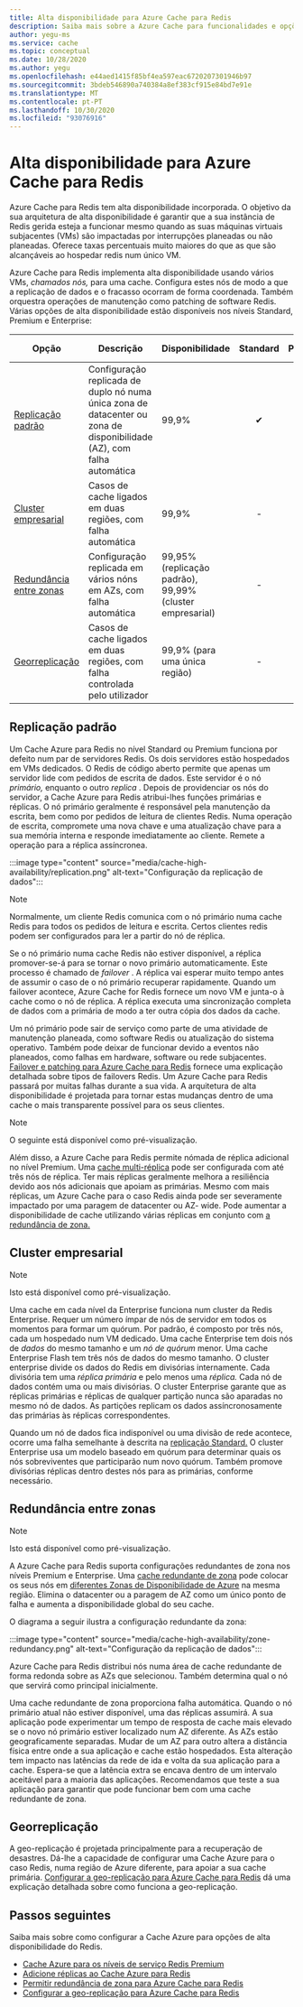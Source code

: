 ```yaml
---
title: Alta disponibilidade para Azure Cache para Redis
description: Saiba mais sobre a Azure Cache para funcionalidades e opções de alta disponibilidade do Redis
author: yegu-ms
ms.service: cache
ms.topic: conceptual
ms.date: 10/28/2020
ms.author: yegu
ms.openlocfilehash: e44aed1415f85bf4ea597eac6720207301946b97
ms.sourcegitcommit: 3bdeb546890a740384a8ef383cf915e84bd7e91e
ms.translationtype: MT
ms.contentlocale: pt-PT
ms.lasthandoff: 10/30/2020
ms.locfileid: "93076916"
---
```

# <a name="high-availability-for-azure-cache-for-redis"></a>Alta disponibilidade para Azure Cache para Redis

Azure Cache para Redis tem alta disponibilidade incorporada. O objetivo da sua arquitetura de alta disponibilidade é garantir que a sua instância de Redis gerida esteja a funcionar mesmo quando as suas máquinas virtuais subjacentes (VMs) são impactadas por interrupções planeadas ou não planeadas. Oferece taxas percentuais muito maiores do que as que são alcançáveis ao hospedar redis num único VM.

Azure Cache para Redis implementa alta disponibilidade usando vários VMs, *chamados nós,* para uma cache. Configura estes nós de modo a que a replicação de dados e o fracasso ocorram de forma coordenada. Também orquestra operações de manutenção como patching de software Redis. Várias opções de alta disponibilidade estão disponíveis nos níveis Standard, Premium e Enterprise:

| Opção | Descrição | Disponibilidade | Standard | Premium | Grandes Empresas |
| ------------------- | ------- | ------- | :------: | :---: | :---: |
| [Replicação padrão](#standard-replication)| Configuração replicada de duplo nó numa única zona de datacenter ou zona de disponibilidade (AZ), com falha automática | 99,9% |✔|✔|-|
| [Cluster empresarial](#enterprise-cluster) | Casos de cache ligados em duas regiões, com falha automática | 99,9% |-|-|✔|
| [Redundância entre zonas](#zone-redundancy) | Configuração replicada em vários nóns em AZs, com falha automática | 99,95% (replicação padrão), 99,99% (cluster empresarial) |-|✔|✔|
| [Georreplicação](#geo-replication) | Casos de cache ligados em duas regiões, com falha controlada pelo utilizador | 99,9% (para uma única região) |-|✔|-|

## <a name="standard-replication"></a>Replicação padrão

Um Cache Azure para Redis no nível Standard ou Premium funciona por defeito num par de servidores Redis. Os dois servidores estão hospedados em VMs dedicados. O Redis de código aberto permite que apenas um servidor lide com pedidos de escrita de dados. Este servidor é o nó *primário,* enquanto o outro *replica* . Depois de providenciar os nós do servidor, a Cache Azure para Redis atribui-lhes funções primárias e réplicas. O nó primário geralmente é responsável pela manutenção da escrita, bem como por pedidos de leitura de clientes Redis. Numa operação de escrita, compromete uma nova chave e uma atualização chave para a sua memória interna e responde imediatamente ao cliente. Remete a operação para a réplica assíncronea.

:::image type="content" source="media/cache-high-availability/replication.png" alt-text="Configuração da replicação de dados":::
   
>[!NOTE]
>Normalmente, um cliente Redis comunica com o nó primário numa cache Redis para todos os pedidos de leitura e escrita. Certos clientes redis podem ser configurados para ler a partir do nó de réplica.
>
>

Se o nó primário numa cache Redis não estiver disponível, a réplica promover-se-á para se tornar o novo primário automaticamente. Este processo é chamado de *failover* . A réplica vai esperar muito tempo antes de assumir o caso de o nó primário recuperar rapidamente. Quando um failover acontece, Azure Cache for Redis fornece um novo VM e junta-o à cache como o nó de réplica. A réplica executa uma sincronização completa de dados com a primária de modo a ter outra cópia dos dados da cache.

Um nó primário pode sair de serviço como parte de uma atividade de manutenção planeada, como software Redis ou atualização do sistema operativo. Também pode deixar de funcionar devido a eventos não planeados, como falhas em hardware, software ou rede subjacentes. [Failover e patching para Azure Cache para Redis](cache-failover.md) fornece uma explicação detalhada sobre tipos de failovers Redis. Um Azure Cache para Redis passará por muitas falhas durante a sua vida. A arquitetura de alta disponibilidade é projetada para tornar estas mudanças dentro de uma cache o mais transparente possível para os seus clientes.

>[!NOTE]
>O seguinte está disponível como pré-visualização.
>
>

Além disso, a Azure Cache para Redis permite nómada de réplica adicional no nível Premium. Uma [cache multi-réplica](cache-how-to-multi-replicas.md) pode ser configurada com até três nós de réplica. Ter mais réplicas geralmente melhora a resiliência devido aos nós adicionais que apoiam as primárias. Mesmo com mais réplicas, um Azure Cache para o caso Redis ainda pode ser severamente impactado por uma paragem de datacenter ou AZ- wide. Pode aumentar a disponibilidade de cache utilizando várias réplicas em conjunto com [a redundância de zona.](#zone-redundancy)

## <a name="enterprise-cluster"></a>Cluster empresarial

>[!NOTE]
>Isto está disponível como pré-visualização.
>
>

Uma cache em cada nível da Enterprise funciona num cluster da Redis Enterprise. Requer um número ímpar de nós de servidor em todos os momentos para formar um quórum. Por padrão, é composto por três nós, cada um hospedado num VM dedicado. Uma cache Enterprise tem dois nós de *dados* do mesmo tamanho e um *nó de quórum* menor. Uma cache Enterprise Flash tem três nós de dados do mesmo tamanho. O cluster enterprise divide os dados do Redis em divisórias internamente. Cada divisória tem uma *réplica primária* e pelo menos uma *réplica.* Cada nó de dados contém uma ou mais divisórias. O cluster Enterprise garante que as réplicas primárias e réplicas de qualquer partição nunca são aparadas no mesmo nó de dados. As partições replicam os dados assíncronosamente das primárias às réplicas correspondentes.

Quando um nó de dados fica indisponível ou uma divisão de rede acontece, ocorre uma falha semelhante à descrita na [replicação Standard.](#standard-replication) O cluster Enterprise usa um modelo baseado em quórum para determinar quais os nós sobreviventes que participarão num novo quórum. Também promove divisórias réplicas dentro destes nós para as primárias, conforme necessário.

## <a name="zone-redundancy"></a>Redundância entre zonas

>[!NOTE]
>Isto está disponível como pré-visualização.
>
>

A Azure Cache para Redis suporta configurações redundantes de zona nos níveis Premium e Enterprise. Uma [cache redundante de zona](cache-how-to-zone-redundancy.md) pode colocar os seus nós em [diferentes Zonas de Disponibilidade de Azure](../availability-zones/az-overview.md) na mesma região. Elimina o datacenter ou a paragem de AZ como um único ponto de falha e aumenta a disponibilidade global do seu cache.

O diagrama a seguir ilustra a configuração redundante da zona:

:::image type="content" source="media/cache-high-availability/zone-redundancy.png" alt-text="Configuração da replicação de dados":::
   
Azure Cache para Redis distribui nós numa área de cache redundante de forma redonda sobre as AZs que selecionou. Também determina qual o nó que servirá como principal inicialmente.

Uma cache redundante de zona proporciona falha automática. Quando o nó primário atual não estiver disponível, uma das réplicas assumirá. A sua aplicação pode experimentar um tempo de resposta de cache mais elevado se o novo nó primário estiver localizado num AZ diferente. As AZs estão geograficamente separadas. Mudar de um AZ para outro altera a distância física entre onde a sua aplicação e cache estão hospedados. Esta alteração tem impacto nas latências da rede de ida e volta da sua aplicação para a cache. Espera-se que a latência extra se encava dentro de um intervalo aceitável para a maioria das aplicações. Recomendamos que teste a sua aplicação para garantir que pode funcionar bem com uma cache redundante de zona.

## <a name="geo-replication"></a>Georreplicação

A geo-replicação é projetada principalmente para a recuperação de desastres. Dá-lhe a capacidade de configurar uma Cache Azure para o caso Redis, numa região de Azure diferente, para apoiar a sua cache primária. [Configurar a geo-replicação para Azure Cache para Redis](cache-how-to-geo-replication.md) dá uma explicação detalhada sobre como funciona a geo-replicação.

## <a name="next-steps"></a>Passos seguintes

Saiba mais sobre como configurar a Cache Azure para opções de alta disponibilidade do Redis.

* [Cache Azure para os níveis de serviço Redis Premium](cache-overview.md#service-tiers)
* [Adicione réplicas ao Cache Azure para Redis](cache-how-to-multi-replicas.md)
* [Permitir redundância de zona para Azure Cache para Redis](cache-how-to-zone-redundancy.md)
* [Configurar a geo-replicação para Azure Cache para Redis](cache-how-to-geo-replication.md)